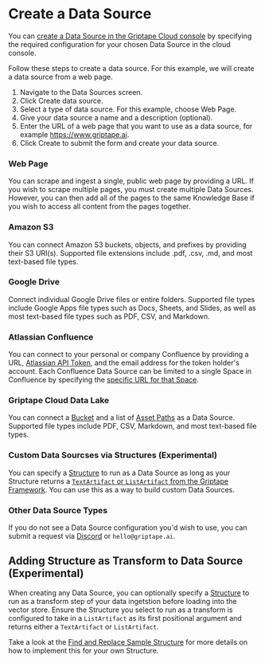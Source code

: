 # Create a Data Source

You can [create a Data Source in the Griptape Cloud console](https://cloud.griptape.ai/data-sources/create) by specifying the required configuration for your chosen Data Source in the cloud console.

Follow these steps to create a data source. For this example, we will create a data source from a web page.

1. Navigate to the Data Sources screen.
1. Click Create data source.
1. Select a type of data source. For this example, choose Web Page.
1. Give your data source a name and a description (optional).
1. Enter the URL of a web page that you want to use as a data source, for example https://www.griptape.ai.
1. Click Create to submit the form and create your data source.

### Web Page

You can scrape and ingest a single, public web page by providing a URL. If you wish to scrape multiple pages, you must create multiple Data Sources. However, you can then add all of the pages to the same Knowledge Base if you wish to access all content from the pages together.

### Amazon S3

You can connect Amazon S3 buckets, objects, and prefixes by providing their S3 URI(s). Supported file extensions include .pdf, .csv, .md, and most text-based file types.

### Google Drive

Connect individual Google Drive files or entire folders. Supported file types include Google Apps file types such as Docs, Sheets, and Slides, as well as most text-based file types such as PDF, CSV, and Markdown.

### Atlassian Confluence

You can connect to your personal or company Confluence by providing a URL, [Atlassian API Token](https://id.atlassian.com/manage-profile/security/api-tokens), and the email address for the token holder's account. Each Confluence Data Source can be limited to a single Space in Confluence by specifying the [specific URL for that Space](https://support.atlassian.com/confluence-cloud/docs/use-spaces-to-organize-your-work/).

### Griptape Cloud Data Lake

You can connect a [Bucket](../data-lakes/data-lakes.md#buckets) and a list of [Asset Paths](../data-lakes/data-lakes.md#asset-paths) as a Data Source. Supported file types include PDF, CSV, Markdown, and most text-based file types.

### Custom Data Sourcses via Structures (Experimental)

You can specify a [Structure](../structures/create-structure.md) to run as a Data Source as long as your Structure returns a [`TextArtifact` or `ListArtifact` from the Griptape Framework](../../griptape-framework/data/artifacts.md). You can use this as a way to build custom Data Sources.

### Other Data Source Types

If you do not see a Data Source configuration you'd wish to use, you can submit a request via [Discord](https://discord.gg/gnWRz88eym) or `hello@griptape.ai`.

## Adding Structure as Transform to Data Source (Experimental)

When creating any Data Source, you can optionally specify a [Structure](../structures/create-structure.md) to run as a transform step of your data ingetstion before loading into the vector store. Ensure the Structure you select to run as a transform is configured to take in a `ListArtifact` as its first positional argument and returns either a `TextArtifact` or `ListArtifact`.

Take a look at the [Find and Replace Sample Structure](https://github.com/griptape-ai/griptape-sample-structures/tree/main/griptape-find-replace-transform) for more details on how to implement this for your own Structure.
